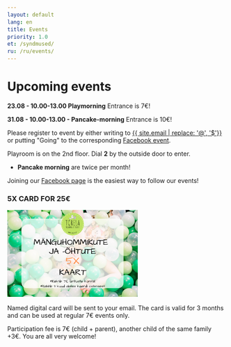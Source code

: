 ```yaml
---
layout: default
lang: en
title: Events
priority: 1.0
et: /syndmused/
ru: /ru/events/
---
```

# Upcoming events
**23.08 - 10.00-13.00 Playmorning** 
Entrance is 7€!

**31.08 - 10.00-13.00 - Pancake-morning** 
Entrance is 10€!



Please register to event by either writing to [{{ site.email | replace: '@', '$'}}](mailto) or putting "Going" to the corresponding [Facebook event](https://www.facebook.com/pg/Torelamangutuba/events/).

Playroom is on the 2nd floor. Dial **2** by the outside door to enter. 


 * **Pancake morning** are twice per month!

Joining our [Facebook page](https://www.facebook.com/Torelamangutuba/events/) is the easiest way to follow our events! 

### 5X CARD FOR 25€

<img alt="5x card" src="../../syndmused/5x-kaart.png" height="200">

Named digital card will be sent to your email. The card is valid for 3 months and can be used at regular 7€ events only.

Participation fee is 7€ (child + parent), another child of the same family +3€. You are all very welcome!







